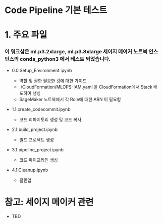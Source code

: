 # Code Pipeline 기본 테스트


# 1. 주요 파일 
### 이 워크샵은 ml.p3.2xlarge, ml.p3.8xlarge 세이지 메이커 노트북 인스턴스의 conda_python3 에서 테스트 되었습니다.


- 0.0.Setup_Environment.ipynb
    - 역할 및 권한 필요한 것에 대한 가이드
    - ./CloudFormation/MLOPS-IAM.yaml 을 CloudFormation에서 Stack 배포하여 생성
    - SageMaker 노트북에서 각 Role에 대한 ARN 이 필요함
    
        
- 1.1.create_codecommit.ipynb
    - 코드 리파지토리 생성 및 코드 복사
    
    
- 2.1.build_project.ipynb
    - 빌드 프로젝트 생성


- 3.1.pipeline_project.ipynb
    - 코드 파이프라인 생성


- 4.1.Cleanup.ipynb
    - 클린업 


# 참고: 세이지 메이커 관련
- TBD

